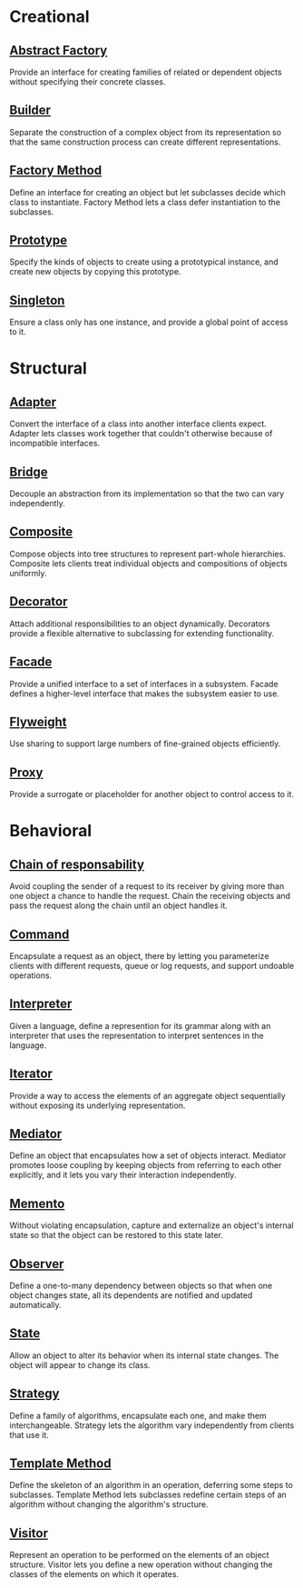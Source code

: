 # Creational

## [Abstract Factory](https://www.tutorialspoint.com/design_pattern/abstract_factory_pattern.htm)
Provide an interface for creating families of related or dependent objects without specifying their concrete classes.

## [Builder](https://www.tutorialspoint.com/design_pattern/builder_pattern.htm)
Separate the construction of a complex object from its representation so that the same construction process can create different representations.

## [Factory Method](https://www.tutorialspoint.com/design_pattern/factory_pattern.htm)
Define an interface for creating an object but let subclasses decide which class to instantiate. Factory Method lets a class defer instantiation to the subclasses.

## [Prototype](https://www.tutorialspoint.com/design_pattern/prototype_pattern.htm)
Specify the kinds of objects to create using a prototypical instance, and create new objects by copying this prototype.

## [Singleton](https://www.tutorialspoint.com/design_pattern/singleton_pattern.htm)
Ensure a class only has one instance, and provide a global point of access to it.


# Structural
## [Adapter](https://www.tutorialspoint.com/design_pattern/adapter_pattern.htm)
Convert the interface of a class into another interface clients expect. Adapter lets classes work together that couldn't otherwise because of incompatible interfaces.

## [Bridge](https://www.tutorialspoint.com/design_pattern/bridge_pattern.htm)
Decouple an abstraction from its implementation so that the two can vary independently.

## [Composite](https://www.tutorialspoint.com/design_pattern/composite_pattern.htm)
Compose objects into tree structures to represent part-whole hierarchies. Composite lets clients treat individual objects and compositions of objects uniformly.

## [Decorator](https://www.tutorialspoint.com/design_pattern/decorator_pattern.htm)
Attach additional responsibilities to an object dynamically. Decorators provide a flexible alternative to subclassing for extending functionality.

## [Facade](https://www.tutorialspoint.com/design_pattern/facade_pattern.htm)
Provide a unified interface to a set of interfaces in a subsystem. Facade defines a higher-level interface that makes the subsystem easier to use.

## [Flyweight](https://www.tutorialspoint.com/design_pattern/flyweight_pattern.htm)
Use sharing to support large numbers of fine-grained objects efficiently.

## [Proxy](https://www.tutorialspoint.com/design_pattern/proxy_pattern.htm)
Provide a surrogate or placeholder for another object to control access to it.

# Behavioral

## [Chain of responsability](https://www.tutorialspoint.com/design_pattern/chain_of_responsibility_pattern.htm)
Avoid coupling the sender of a request to its receiver by giving more than one object a chance to handle the request. Chain the receiving objects and pass the request along the chain until an object handles it.

## [Command](https://www.tutorialspoint.com/design_pattern/command_pattern.htm)
Encapsulate a request as an object, there by letting you parameterize clients with different requests, queue or log requests, and support undoable operations.

## [Interpreter](https://www.tutorialspoint.com/design_pattern/interpreter_pattern.htm)
Given a language, define a represention for its grammar along with an interpreter that uses the representation to interpret sentences in the language.

## [Iterator](https://www.tutorialspoint.com/design_pattern/iterator_pattern.htm)
Provide a way to access the elements of an aggregate object sequentially without exposing its underlying representation.

## [Mediator](https://www.tutorialspoint.com/design_pattern/mediator_pattern.htm)
Define an object that encapsulates how a set of objects interact. Mediator promotes loose coupling by keeping objects from referring to each other explicitly, and it lets you vary their interaction independently.

## [Memento](https://www.tutorialspoint.com/design_pattern/memento_pattern.htm)
Without violating encapsulation, capture and externalize an object's internal state so that the object can be restored to this state later.

## [Observer](https://www.tutorialspoint.com/design_pattern/observer_pattern.htm)
Define a one-to-many dependency between objects so that when one object changes state, all its dependents are notified and updated automatically.

## [State](https://www.tutorialspoint.com/design_pattern/state_pattern.htm)
Allow an object to alter its behavior when its internal state changes. The object will appear to change its class.

## [Strategy](https://www.tutorialspoint.com/design_pattern/strategy_pattern.htm)
Define a family of algorithms, encapsulate each one, and make them interchangeable. Strategy lets the algorithm vary independently from clients that use it.

## [Template Method](https://www.tutorialspoint.com/design_pattern/template_pattern.htm)
Define the skeleton of an algorithm in an operation, deferring some steps to subclasses. Template Method lets subclasses redefine certain steps of an algorithm without changing the algorithm's structure.

## [Visitor](https://www.tutorialspoint.com/design_pattern/visitor_pattern.htm)
Represent an operation to be performed on the elements of an object structure. Visitor lets you define a new operation without changing the classes of the elements on which it operates.